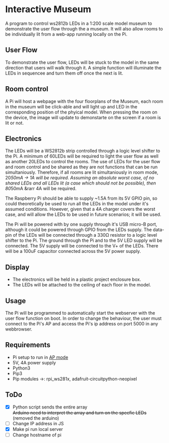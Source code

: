 # Interactive Museum

A program to control ws2812b LEDs in a 1:200 scale model museum to demonstrate the user flow through the a museum.
It will also allow rooms to be individually lit from a web-app running locally on the Pi.

## User Flow
To demonstrate the user flow, LEDs will be stuck to the model in the same direction that users will walk through it. A simple function will illuminate the LEDs in sequencee and turn them off once the next is lit.

## Room control
A Pi will host a webpage with the four floorplans of the Museum, each room in the museum will be click-able and will light up and LED in the corresponding position of the phyical model. When pressing the room on the device, the image will update to demonstarte on the screen if a room is lit or not.

## Electronics
The LEDs will be a WS2812b strip controlled through a logic level shifter to the Pi.
A minimum of 60LEDs will be required to light the user flow as well as another 20LEDs to control the rooms. The use of LEDs for the user flow and room control and be shared as they are not functions that can be run simultaniously. Therefore, if all rooms are lit simultaniously in room mode, 20*50mA &rarr; 1A will be required. Assuming an absolute worst case, of no shared LEDs and all LEDs lit (a case which should not be possible), then 80*50mA &rarr 4A will be required.

The Raspberry Pi should be able to supply ~1.5A from its 5V GPIO pin, so could theoretically be used to run all the LEDs in the model under it's assumed conditions. However, given that a 4A charger covers the worst case, and will allow the LEDs to be used in future scenarios; it will be used.

The Pi will be powered with by one supply through it's USB micro-B port, although it could be powered through GPIO from the LEDs supply. The data-pin of the LEDs will be connected through a 330Ω resistor to a logic level shifter to the Pi. The ground through the Pi and to the 5V LED supply will be connected. The 5V supply will be connected to the V+ of the LEDs. There will be a 100uF capacitor connected across the 5V power supply.

## Display
* The electronics will be held in a plastic project enclosure box.
* The LEDs will be attached to the ceiling of each floor in the model.

## Usage
The Pi will be programmed to automatically start the webserver with the user flow function on boot. In order to change the behaviour, the user must connect to the Pi's AP and access the Pi's ip address on port 5000 in any webbrowser.

## Requirements
* Pi setup to run in [AP mode](https://www.raspberrypi.org/documentation/configuration/wireless/access-point.md)
* 5V, 4A power supply
* Python3
* Pip3
* Pip modules &rarr;: rpi_ws281x, adafruit-circuitpython-neopixel


## ToDo
- [x] Python script sends the entire array  
~~Arduino need to interpret the array and turn on the specfic LEDs~~ (removed the arduino)
- [ ] Change IP address in JS  
- [x] Make pi run local server
- [ ] Change hostname of pi
